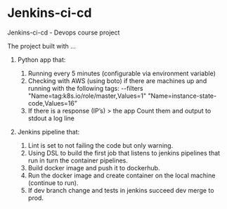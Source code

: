 # Jenkins-ci-cd
Jenkins-ci-cd - Devops course project

The project built with ...

  1. Python app that:
     1. Running every 5 minutes (configurable via environment variable)
     2. Checking with AWS (using boto) if there are machines up and running with the following tags: --filters "Name=tag:k8s.io/role/master,Values=1"  "Name=instance-state-code,Values=16”
     3.  If there is a response (IP’s) > the app Count them and output to stdout a log line

3. Jenkins pipeline that:
     1. Lint is set to not failing the code but only warning.
     2. Using DSL to build the first job that listens to jenkins pipelines that run in turn the container pipelines.
     3. Build docker image and push it to dockerhub.
     4. Run the docker image and create container on the local machine (continue to run).
     5. If dev branch change and tests in jenkins succeed dev merge to prod.
  
  

     
     
   




